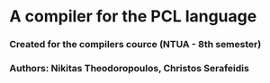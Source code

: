 # A compiler for the PCL language
### Created for the compilers cource (NTUA - 8th semester)
### Authors: Nikitas Theodoropoulos, Christos Serafeidis 


